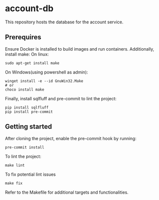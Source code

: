 # account-db

This repository hosts the database for the account service.

## Prerequires
Ensure Docker is installed to build images and run containers. 
Additionally, install make:
On linux:
```
sudo apt-get install make
```

On Windows(using powershell as admin):
```
winget install -e --id GnuWin32.Make
# or
choco install make
```
Finally, install sqlfluff and pre-commit to lint the project:
```
pip install sqlfluff
pip install pre-commit
```
## Getting started
After cloning the project, enable the pre-commit hook by running:
```
pre-commit install
```
To lint the project:
```
make lint
```
To fix potential lint issues
```
make fix
```
Refer to the Makefile for additional targets and functionalities.

